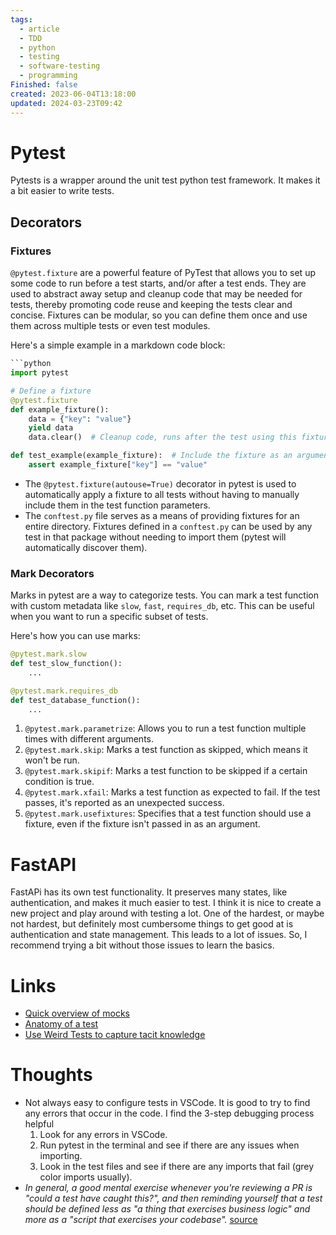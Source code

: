 ```yaml
---
tags:
  - article
  - TDD
  - python
  - testing
  - software-testing
  - programming
Finished: false
created: 2023-06-04T13:18:00
updated: 2024-03-23T09:42
---
```

# Pytest

Pytests is a wrapper around the unit test python test framework. It makes it a bit easier to write tests.


## Decorators

### Fixtures
`@pytest.fixture` are a powerful feature of PyTest that allows you to set up some code to run before a test starts, and/or after a test ends. They are used to abstract away setup and cleanup code that may be needed for tests, thereby promoting code reuse and keeping the tests clear and concise. Fixtures can be modular, so you can define them once and use them across multiple tests or even test modules.

Here's a simple example in a markdown code block:

```python
```python
import pytest

# Define a fixture
@pytest.fixture
def example_fixture():
    data = {"key": "value"}
    yield data
    data.clear()  # Cleanup code, runs after the test using this fixture

def test_example(example_fixture):  # Include the fixture as an argument
    assert example_fixture["key"] == "value"
```
- The `@pytest.fixture(autouse=True)` decorator in pytest is used to automatically apply a fixture to all tests without having to manually include them in the test function parameters.
- The `conftest.py` file serves as a means of providing fixtures for an entire directory. Fixtures defined in a `conftest.py` can be used by any test in that package without needing to import them (pytest will automatically discover them).

### Mark Decorators
Marks in pytest are a way to categorize tests. You can mark a test function with custom metadata like `slow`, `fast`, `requires_db`, etc. This can be useful when you want to run a specific subset of tests.

Here's how you can use marks:

```python
@pytest.mark.slow
def test_slow_function():
    ...

@pytest.mark.requires_db
def test_database_function():
    ...
```
1. `@pytest.mark.parametrize`: Allows you to run a test function multiple times with different arguments. 
2. `@pytest.mark.skip`: Marks a test function as skipped, which means it won't be run. 
3. `@pytest.mark.skipif`: Marks a test function to be skipped if a certain condition is true. 
4. `@pytest.mark.xfail`: Marks a test function as expected to fail. If the test passes, it's reported as an unexpected success. 
5. `@pytest.mark.usefixtures`: Specifies that a test function should use a fixture, even if the fixture isn't passed in as an argument. 

# FastAPI
FastAPi has its own test functionality. It preserves many states, like authentication, and makes it much easier to test. I think it is nice to create a new project and play around with testing a lot. 
One of the hardest, or maybe not hardest, but definitely most cumbersome things to get good at is authentication and state management. This leads to a lot of issues.  So, I recommend trying a bit without those issues to learn the basics. 


# Links
- [Quick overview of mocks](https://changhsinlee.com/pytest-mock/)
- [Anatomy of a test](https://docs.pytest.org/en/7.1.x/explanation/anatomy.html)
- [Use Weird Tests to capture tacit knowledge](https://jmduke.com/posts/essays/weird-tests-tacit-knowledge/#:~:text=in%20general%2C%20a%20good%20mental%20exercise%20whenever%20you're%20reviewing%20a%20pr%20is%20%22could%20a%20test%20have%20caught%20this%3F%22%2C%20and%20then%20reminding%20yourself%20that%20a%20test%20should%20be%20defined%20less%20as%20%22a%20thing%20that%20exercises%20business%20logic%22%20and%20more%20as%20a%20%22script%20that%20exercises%20your%20codebase%22.)

# Thoughts 
- Not always easy to configure tests in VSCode. It is good to try to find any errors that occur in the code. I find the 3-step debugging process helpful
  1. Look for any errors in VSCode. 
  2. Run pytest in the terminal and see if there are any issues when importing. 
  3. Look in the test files and see if there are any imports that fail (grey color imports usually).
- *In general, a good mental exercise whenever you're reviewing a PR is "could a test have caught this?", and then reminding yourself that a test should be defined less as "a thing that exercises business logic" and more as a "script that exercises your codebase".* [source](https://jmduke.com/posts/essays/weird-tests-tacit-knowledge/#:~:text=in%20general%2C%20a%20good%20mental%20exercise%20whenever%20you're%20reviewing%20a%20pr%20is%20%22could%20a%20test%20have%20caught%20this%3F%22%2C%20and%20then%20reminding%20yourself%20that%20a%20test%20should%20be%20defined%20less%20as%20%22a%20thing%20that%20exercises%20business%20logic%22%20and%20more%20as%20a%20%22script%20that%20exercises%20your%20codebase%22.)



